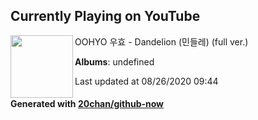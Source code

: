 ## Currently Playing on YouTube

[<img align="left" width="100" src="https://yt3.ggpht.com/a/AATXAJxOZ7-aK45PY4Nc6WKDbzFJFLIuBe7r98QtmV723Q=s48-c-k-c0xffffffff-no-nd-rj">](https://www.youtube.com/channel/UCjU2-4QDBGw16stNPyGHw0Q)

OOHYO 우효 - Dandelion (민들레) (full ver.)

**Albums**: undefined

Last updated at 08/26/2020 09:44

#### Generated with [20chan/github-now](https://github.com/20chan/github-now)


<!--
**20chan/20chan** is a ✨ _special_ ✨ repository because its `README.md` (this file) appears on your GitHub profile.

Here are some ideas to get you started:

- 🔭 I’m currently working on ...
- 🌱 I’m currently learning ...
- 👯 I’m looking to collaborate on ...
- 🤔 I’m looking for help with ...
- 💬 Ask me about ...
- 📫 How to reach me: ...
- 😄 Pronouns: ...
- ⚡ Fun fact: ...
-->
